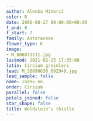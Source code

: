 ```yaml
---
author: Alenka Mihorič
color: R
date: 2006-08-27 00:00:00+00:00
f_end: 8
f_start: 7
family: Asteraceae
flower_type: K
image:
- M_006031211.jpg
lastmod: 2021-02-25 17:35:00
latin: Cirsium greimleri
lead: M_20090630_092949.jpg
lead_sample: false
name: index.en
order: Cirsium
parallel: false
petals_joined: false
star_shape: false
title: Waldstein's thistle
---
```

